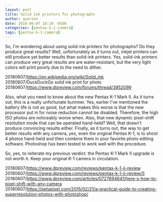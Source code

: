 ```yaml
---
layout: post
title: Solid ink printers for photographs
author: quorten
date: 2018-06-07 18:10 -0500
categories: [pentax-k-1-camera]
tags: [pentax-k-1-camera]
---
```


So, I'm wondering about using solid-ink printers for photographs?  Do
they produce great results?  Well, unfortunately as it turns out,
inkjet printers can still produce yet better results than solid-ink
printers.  Yes, solid-ink printers can produce very great results are
are water-resistant, but the very light colors will print poorly due
to the need to dither.

20180607/https://en.wikipedia.org/wiki/Solid_ink  
20180607/DuckDuckGo solid ink print for photo  
20180607/https://www.dpreview.com/forums/thread/3952099

Also, what you need to know about the new Pentax K-1 Mark II.  As it
turns out, this is a really unfortunate bummer.  Yes, earlier I've
mentioned the battery life is not as good, but what makes this worse
is that the new processor put in for noise reduction cannot be
disabled.  Therefore, the high ISO photos are noticeably worse when.
Also, that new dynamic pixel-shift resolution mode that can be
operated hand-held?  Well, that doesn't produce convincing results
either.  Finally, as it turns out, the way to get better results with
any camera, yes, even the original Pentax K-1, is to shoot 4 photos
hand-held and then combine them in your favorite photo editing
software.  Photoshop has been tested to work well with the procedure.

So, yes, to reiterate my previous verdict: the Pentax K-1 Mark II
upgrade is not worth it.  Keep your original K-1 camera in
circulation.

20180607/https://www.dpreview.com/reviews/pentax-k-1-ii-review  
20180607/https://www.dpreview.com/reviews/pentax-k-1-ii-review/5  
20180607/https://www.dpreview.com/articles/0727694641/here-s-how-to-pixel-shift-with-any-camera  
20180607/https://petapixel.com/2015/02/21/a-practical-guide-to-creating-superresolution-photos-with-photoshop/
